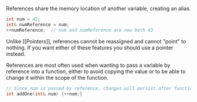 References share the memory location of another variable, creating an alias.
```c++
int num = 42;
int& numReference = num;
++numReference;  // num and numReference are now both 43
```
Unlike [[Pointers]], references cannot be reassigned and cannot "point" to nothing. If you want either of these features you should use a pointer instead.

References are most often used when wanting to pass a variable by reference into a function, either to avoid copying the value or to be able to change it within the scope of the function.
```c++
// Since num is passed by reference, changes will persist after function call
int addOne(int& num) {++num;}
```